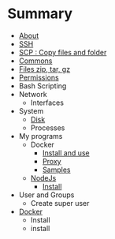 # Summary

* [About](README.md)
* [SSH](ssh.md)
* [SCP : Copy files and folder](scp__copy_files_and_folder.md)
* [Commons](commons.md)
* [Files zip, tar, gz](files_zip_tar_gz.md)
* [Permissions](permissions.md)
* Bash Scripting
* Network
   * Interfaces
* System
   * [Disk](disk.md)
   * Processes
* My programs
   * Docker
       * [Install and use](docker_install.md)
       * [Proxy](docker_proxy.md)
       * [Samples](prgms_docker_samples.md)
   * [NodeJs](node_js_npm.md)
       * [Install](nodejs_install.md)
* User and Groups
   * Create super user
* [Docker](docker.md)
   * Install
   * install

